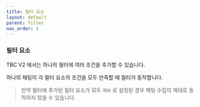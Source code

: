 ```yaml
---
title: 필터 요소
layout: default
parent: filter
nav_order: 2
---
```


### 필터 요소

TBC V2 에서는 하나의 필터에 여러 조건을 추가할 수 있습니다.

하나의 채팅이 각 필터 요소의 조건을 모두 만족할 때 필터가 동작합니다.

> 만약 필터에 추가된 필터 요소가 모두 `제외` 로 설정된 경우 채팅 수집이 제대로 동작하지 않을 수 있습니다.
